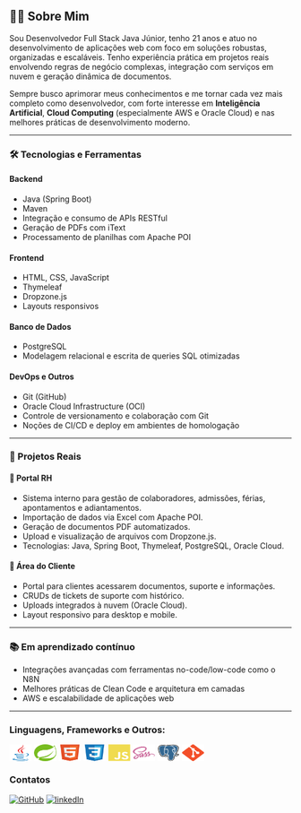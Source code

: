 
## 👨‍💻 Sobre Mim

Sou Desenvolvedor Full Stack Java Júnior, tenho 21 anos e atuo no desenvolvimento de aplicações web com foco em soluções robustas, organizadas e escaláveis. Tenho experiência prática em projetos reais envolvendo regras de negócio complexas, integração com serviços em nuvem e geração dinâmica de documentos.

Sempre busco aprimorar meus conhecimentos e me tornar cada vez mais completo como desenvolvedor, com forte interesse em **Inteligência Artificial**, **Cloud Computing** (especialmente AWS e Oracle Cloud) e nas melhores práticas de desenvolvimento moderno.

---

### 🛠️ Tecnologias e Ferramentas

#### Backend
- Java (Spring Boot)
- Maven
- Integração e consumo de APIs RESTful
- Geração de PDFs com iText
- Processamento de planilhas com Apache POI

#### Frontend
- HTML, CSS, JavaScript
- Thymeleaf
- Dropzone.js
- Layouts responsivos

#### Banco de Dados
- PostgreSQL
- Modelagem relacional e escrita de queries SQL otimizadas

#### DevOps e Outros
- Git (GitHub)
- Oracle Cloud Infrastructure (OCI)
- Controle de versionamento e colaboração com Git
- Noções de CI/CD e deploy em ambientes de homologação

---

### 📁 Projetos Reais

#### 🧩 Portal RH
- Sistema interno para gestão de colaboradores, admissões, férias, apontamentos e adiantamentos.
- Importação de dados via Excel com Apache POI.
- Geração de documentos PDF automatizados.
- Upload e visualização de arquivos com Dropzone.js.
- Tecnologias: Java, Spring Boot, Thymeleaf, PostgreSQL, Oracle Cloud.

#### 🧾 Área do Cliente
- Portal para clientes acessarem documentos, suporte e informações.
- CRUDs de tickets de suporte com histórico.
- Uploads integrados à nuvem (Oracle Cloud).
- Layout responsivo para desktop e mobile.

---

### 📚 Em aprendizado contínuo
- Integrações avançadas com ferramentas no-code/low-code como o N8N
- Melhores práticas de Clean Code e arquitetura em camadas
- AWS e escalabilidade de aplicações web

---

### Linguagens, Frameworks e Outros:

<div style="display: inline_block">
  <img align="center" alt="Java" height="30" width="40" src="https://raw.githubusercontent.com/devicons/devicon/master/icons/java/java-original.svg">
  <img align="center" alt="Spring" height="30" width="40" src="https://raw.githubusercontent.com/devicons/devicon/master/icons/spring/spring-original.svg">
  <img align="center" alt="HTML" height="30" width="40" src="https://raw.githubusercontent.com/devicons/devicon/master/icons/html5/html5-original.svg">
  <img align="center" alt="CSS" height="30" width="40" src="https://raw.githubusercontent.com/devicons/devicon/master/icons/css3/css3-original.svg">    
  <img align="center" alt="Js" height="30" width="40" src="https://raw.githubusercontent.com/devicons/devicon/master/icons/javascript/javascript-plain.svg">
  <img align="center" alt="Scss" height="30" width="40" src="https://raw.githubusercontent.com/devicons/devicon/master/icons/sass/sass-original.svg">
  <img align="center" alt="PostgreSQL" height="30" width="40" src="https://raw.githubusercontent.com/devicons/devicon/master/icons/postgresql/postgresql-original.svg">
<img align="center" alt="Git" height="30" width="40" src="https://raw.githubusercontent.com/devicons/devicon/master/icons/git/git-original.svg">

</div>

### Contatos

[![GitHub](https://img.shields.io/badge/GitHub-Follow%20Me-595959?style=plastic&logo=github&labelColor=595959&color=595959)](https://github.com/KaueGSouzaDevs)  [![linkedIn](https://img.shields.io/badge/LinkedIn-Follow%20Me-595959?style=plastic&logo=linkedin&labelColor=595959&color=595959)](https://www.linkedin.com/in/kau%C3%AA-gallego-de-souza-a59669310?utm_source=share&utm_campaign=share_via&utm_content=profile&utm_medium=android_app)


<!--
**KaueGSouzaDevs/KaueGSouzaDevs** is a ✨ _special_ ✨ repository because its `README.md` (this file) appears on your GitHub profile.

Here are some ideas to get you started:

- 🔭 I’m currently working on ...
- 🌱 I’m currently learning ...
- 👯 I’m looking to collaborate on ...
- 🤔 I’m looking for help with ...
- 💬 Ask me about ...
- 📫 How to reach me: ...
- 😄 Pronouns: ...
- ⚡ Fun fact: ...
-->
